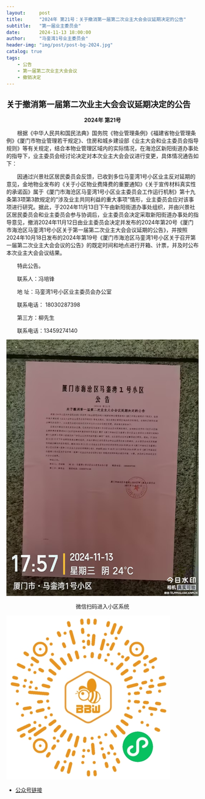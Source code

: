 ```yaml
---
layout:     post
title:      "2024年 第21号：关于撤消第一届第二次业主大会会议延期决定的公告"
subtitle:   "第一届业主委员会"
date:       2024-11-13 18:00:00
author:     "马銮湾1号业主委员会"
header-img: "img/post/post-bg-2024.jpg"
catalog: true
tags:
    - 公告
    - 第一届第二次业主大会会议
    - 撤销决定
---
```




## 关于撤消第一届第二次业主大会会议延期决定的公告

<center><strong>2024年 第21号</strong></center>

&emsp;&emsp;根据《中华人民共和国民法典》国务院《物业管理条例》《福建省物业管理条例》《厦门市物业管理若干规定》、住房和城乡建设部《业主大会和业主委员会指导规则》等有关规定，结合本物业管理区域内的实际情况，在海沧区新阳街道办事处的指导下，业主委员会经讨论决定对本次业主大会会议进行变更，具体情况通告如下：

&emsp;&emsp;因通过兴景社区居民委员会反馈，已收到多位马銮湾1号小区业主反对延期的意见，金地物业发布的《关于小区物业费降费的重要通知》《关于宣传材料真实性的承诺函》属于《厦门市海沧区马銮湾1号小区业主委员会工作运行机制》第十九条第3项第3款规定的“涉及业主共同利益的重大事项”情形，业主委员会应对该事项进行研究。据此，于2024年11月13日下午由新阳街道办事处组织，并由兴景社区居民委员会和业主委员会参与协调后，业主委员会决定采取新阳街道办事处的指导意见，撤消2024年11月12日由业主委员会决定并发布的2024年第20号《厦门市海沧区马銮湾1号小区关于第一届第二次业主大会会议延期的公告》，并按照2024年10月18日发布的2024年第19号《厦门市海沧区马銮湾1号小区关于召开第一届第二次业主大会会议的公告》的既定时间和地点进行开箱、计票，并及时公布本次业主大会会议结果。
 

&emsp;&emsp;特此公告。

&emsp;&emsp;联系人：冯培锋     

&emsp;&emsp;地 址：马銮湾1号小区业主委员会办公室    

&emsp;&emsp;联系电话： 18030287398

&emsp;&emsp;第三方：柳先生   

&emsp;&emsp;联系电话：13459274140


![](\img\in-post\2024-11-13-公告实景.jpg)


<center>微信扫码进入小区系统</center>

![](\img\in-post\蜂窝智家.jpg)


- [公众号链接](https://mp.weixin.qq.com/s/p-1Q-Wem8nM4fq6CrGf1JQ)
